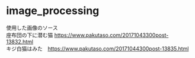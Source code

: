# image_processing

使用した画像のソース  
座布団の下に潜む猫 https://www.pakutaso.com/20171043300post-13832.html  
キジ白猫はみた　https://www.pakutaso.com/20171044300post-13835.html  

